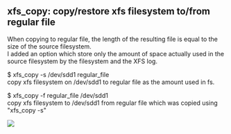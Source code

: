 ## xfs_copy: copy/restore xfs filesystem to/from regular file
    
When copying to regular file, the length of the resulting file is equal to the size of the source filesystem. <br>
I added an option which store only the amount of space actually used in the source filesystem by the filesystem and the XFS log.
    
$ xfs_copy -s /dev/sdd1 regular_file <br> 
copy xfs filesystem on /dev/sdd1 to regular file
as the amount used in fs.
    
$ xfs_copy -f regular_file /dev/sdd1 <br> 
copy xfs filesystem to /dev/sdd1 from regular file
which was copied using "xfs_copy -s"

![](https://repository-images.githubusercontent.com/206241956/371a8c00-cff3-11e9-81f1-66098c314584)
